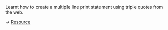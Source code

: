 Learnt how to create a multiple line print statement using triple quotes from the web.

→ [Resource](https://www.w3schools.com/python/gloss_python_multi_line_strings.asp)
